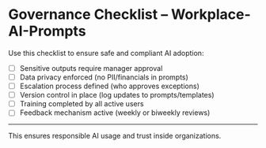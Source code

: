 # Governance Checklist – Workplace-AI-Prompts

Use this checklist to ensure safe and compliant AI adoption:

- [ ] Sensitive outputs require manager approval  
- [ ] Data privacy enforced (no PII/financials in prompts)  
- [ ] Escalation process defined (who approves exceptions)  
- [ ] Version control in place (log updates to prompts/templates)  
- [ ] Training completed by all active users  
- [ ] Feedback mechanism active (weekly or biweekly reviews)  

---
This ensures responsible AI usage and trust inside organizations.
